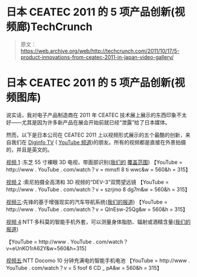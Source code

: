 # 日本 CEATEC 2011 的 5 项产品创新(视频廊)TechCrunch

> 原文：<https://web.archive.org/web/http://techcrunch.com/2011/10/17/5-product-innovations-from-ceatec-2011-in-japan-video-gallery/>

# 日本 CEATEC 2011 的 5 项产品创新(视频图库)

说实话，我对电子产品制造商在 2011 年 CEATEC 技术展上展示的东西印象不太好——尤其是因为许多新产品在展会开始前就已经“泄露”给了日本媒体。

然而，以下是日本公司在 CEATEC 2011 上以视频形式展示的五个最酷的创新，来自我们在 [Diginfo TV](https://web.archive.org/web/20230205004850/http://www.diginfo.tv/) ( [YouTube 频道](https://web.archive.org/web/20230205004850/http://www.youtube.com/user/Diginfonews))的朋友。所有的视频都是直接在外景拍摄的，并且是英文的。

[视频 1](https://web.archive.org/web/20230205004850/http://www.diginfo.tv/2011/10/12/11-0206-r-en.php) :东芝 55 寸裸眼 3D 电视，带面部识别([我们的](https://web.archive.org/web/20230205004850/https://techcrunch.com/2011/10/03/toshiba-shows-55-inch-naked-eye-3d-tv-with-3840%C3%972160-resolution/) [覆盖范围](https://web.archive.org/web/20230205004850/https://techcrunch.com/2011/09/01/toshiba-outs-monstrous-55-4k-glasses-free-3d-tv-with-facial-recognition/))
【YouTube = http://www . YouTube . com/watch？v = mmsfl 8 ti wwc&w = 560&h = 315】

[视频 2](https://web.archive.org/web/20230205004850/http://www.diginfo.tv/2011/10/12/11-0205-r-en.php) :索尼拍摄全高清和 3D 视频的“DEV-3”双筒望远镜
【YouTube = http://www . YouTube . com/watch？v = szrjmo 8 dg7m&w = 560&h = 315】

[视频三](https://web.archive.org/web/20230205004850/http://www.diginfo.tv/2011/10/13/11-0211-r-en.php):先锋的基于增强现实的汽车导航系统([我们的报道](https://web.archive.org/web/20230205004850/https://techcrunch.com/2011/05/09/pioneer-shows-aumented-reality-powered-car-navigation-system/))
【YouTube = http://www . YouTube . com/watch？v = QInEsw-25Qg&w = 560&h = 315】

[视频 4](https://web.archive.org/web/20230205004850/http://www.diginfo.tv/2011/10/13/11-0203-r-en.php):NTT·多科莫的智能手机外套，可以测量身体脂肪、辐射或酒精含量([我们的报道](https://web.archive.org/web/20230205004850/https://techcrunch.com/2011/09/22/ntt-docomos-cases-make-smartphones-measure-radiation-body-fat-alcohol/))

【YouTube = http://www . YouTube . com/watch？v=eUnKO1rA62Y&w=560&h=315]

[视频五](https://web.archive.org/web/20230205004850/http://www.diginfo.tv/2011/10/17/11-0204-r-en.php):NTT Docomo 10 分钟充满电的智能手机电池
【YouTube = http://www . YouTube . com/watch？v = 5 foof 6 CD _ pA&w = 560&h = 315】